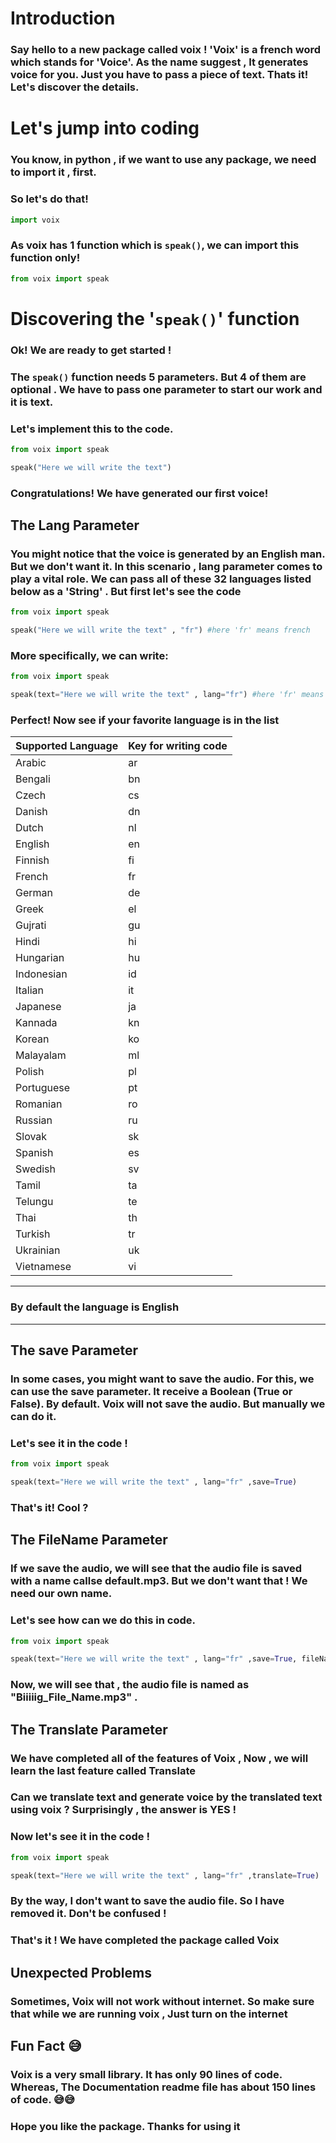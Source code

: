 # Introduction

### Say hello to a new package called **voix** ! **'Voix'** is a french word which stands for 'Voice'. As the name suggest , It generates voice for you. Just you have to pass a piece of text. Thats it! Let's discover the details.

# Let's jump into coding

### You know, in python , if we want to use any package, we need to import it , first.

### So let's do that!

```python
import voix
```

### As **voix** has 1 function which is `speak()`, we can import this function only!

```python
from voix import speak
```

# Discovering the '`speak()`' function

### Ok! We are ready to get started !

### The `speak()` function needs 5 parameters. But 4 of them are optional . We have to pass one parameter to start our work and it is **text**.

### Let's implement this to the code.

```python
from voix import speak

speak("Here we will write the text")
```

### **Congratulations!** We have generated our first voice! 


## **The Lang Parameter**

### You might notice that the voice is generated by an English man. But we don't want it. In this scenario , **lang** parameter comes to play a vital role. We can pass all of these 32 languages listed below as a 'String' . But first let's see the code

```python
from voix import speak

speak("Here we will write the text" , "fr") #here 'fr' means french
```

### More specifically, we can write:

```python
from voix import speak

speak(text="Here we will write the text" , lang="fr") #here 'fr' means french
```

### Perfect! Now see if your favorite language is in the list

| Supported Language | Key for writing code |
| ------------------ | -------------------- |
| Arabic             | ar                   |
| Bengali            | bn                   |
| Czech              | cs                   |
| Danish             | dn                   |
| Dutch              | nl                   |
| English            | en                   |
| Finnish            | fi                   |
| French             | fr                   |
| German             | de                   |
| Greek              | el                   |
| Gujrati            | gu                   |
| Hindi              | hi                   |
| Hungarian          | hu                   |
| Indonesian         | id                   |
| Italian            | it                   |
| Japanese           | ja                   |
| Kannada            | kn                   |
| Korean             | ko                   |
| Malayalam          | ml                   |
| Polish             | pl                   |
| Portuguese         | pt                   |
| Romanian           | ro                   |
| Russian            | ru                   |
| Slovak             | sk                   |
| Spanish            | es                   |
| Swedish            | sv                   |
| Tamil              | ta                   |
| Telungu            | te                   |
| Thai               | th                   |
| Turkish            | tr                   |
| Ukrainian          | uk                   |
| Vietnamese         | vi                   |

---
### By default the language is **English**
---

## **The save Parameter**

### In some cases, you might want to save the audio. For this, we can use the save parameter. It receive a Boolean (True or False). By default. **Voix** will not save the audio. But manually we can do it. 

### Let's see it in the code !

```python
from voix import speak

speak(text="Here we will write the text" , lang="fr" ,save=True) 
```

### That's it! Cool ?

## **The FileName Parameter**

### If we save the audio, we will see that the audio file is saved with a name callse **default.mp3**. But we don't want that ! We need our own name.

### Let's see how can we do this in code. 

```python
from voix import speak

speak(text="Here we will write the text" , lang="fr" ,save=True, fileName="Biiiiig_File_Name")
```

### Now, we will see that , the audio file is named as "**Biiiiig_File_Name.mp3**" . 

## **The Translate Parameter**

### We have completed all of the features of **Voix** , Now , we will learn the last feature called **Translate**

### Can we translate text and generate voice by the translated text using voix ? Surprisingly , the answer is YES !

### Now let's see it in the code !

```python
from voix import speak

speak(text="Here we will write the text" , lang="fr" ,translate=True)
```
### By the way, I don't want to save the audio file. So I have removed it. Don't be confused !

### That's it ! We have completed the package called **Voix**

## Unexpected Problems
### Sometimes, **Voix will not work** without internet. So make sure that while **we are running voix , Just turn on the internet**

## **Fun Fact 😅**
### Voix is a very small library. It has only 90 lines of code. Whereas, The Documentation readme file has about 150 lines of code. 😅😅

### Hope you like the package. Thanks for using it